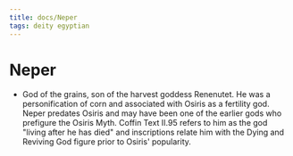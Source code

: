 ```yaml
---
title: docs/Neper
tags: deity egyptian
---
```


# Neper
- God of the grains, son of the harvest goddess Renenutet. He was a personification of corn and associated with Osiris as a fertility god. Neper predates Osiris and may have been one of the earlier gods who prefigure the Osiris Myth. Coffin Text II.95 refers to him as the god "living after he has died" and inscriptions relate him with the Dying and Reviving God figure prior to Osiris' popularity.